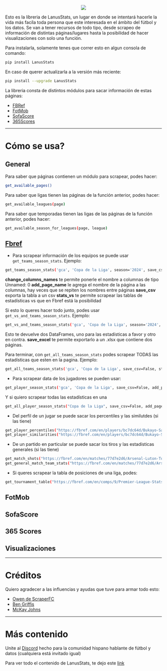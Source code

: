 <p align="center">
  <img src="https://raw.githubusercontent.com/federicorabanos/LanusStats/main/lanusstats-logo.png">
</p>

Esto es la líbreria de LanusStats, un lugar en donde se intentará hacerle la vida más facíla toda persona que este interesada en el ámbito del fútbol
y los datos. Se van a tener recursos de todo tipo, desde scrapeo de información de distintas páginas/lugares hasta la posibilidad de hacer visualizaciones
con solo una función.

Para instalarla, solamente tenes que correr esto en algun consola de comando:
```bash
pip install LanusStats
```
En caso de querer actualizarla a la versión más reciente:
```bash
pip install --upgrade LanusStats
```

La libreria consta de distintos módulos para sacar información de estas páginas:

* [FBRef](https://fbref.com/en/)
* [FotMob](https://www.fotmob.com/es)
* [SofaScore](https://sofascore.com/)
* [365Scores](https://www.365scores.com/es-mx/football)

---

# Cómo se usa?

## General

Para saber que páginas contienen un módulo para scrapear, podes hacer:
```bash
get_available_pages()
```
Para saber que ligas tienen las páginas de la función anterior, podes hacer:
```bash
get_available_leagues(page)
```
Para saber que temporadas tienen las ligas de las páginas de la función anterior, podes hacer:
```bash
get_available_season_for_leagues(page, league)
```

## [Fbref](https://github.com/federicorabanos/LanusStats/blob/main/LanusStats/fbref.py)

* Para scrapear información de los equipos se puede usar ```get_teams_season_stats```. Ejemplo:
```bash
get_teams_season_stats('gca', 'Copa de la Liga', season='2024', save_csv=False, stats_vs=False, change_columns_names=False, add_page_name=False)
```
**change_columns_names** te permite ponerle el nombre a columnas de tipo Unnamed: 0
**add_page_name** le agrega el nombre de la página a las columnas, hay veces que se repiten los nombres entre páginas
**save_csv** exporta la tabla a un csv
**stats_vs** te permite scrapear las tablas de estadísticas vs que en Fbref está la posibilidad

Si esto lo queres hacer todo junto, podes usar ```get_vs_and_teams_season_stats```. Ejemplo:
```bash
get_vs_and_teams_season_stats('gca', 'Copa de la Liga', season='2024', save_excel=False, stats_vs=False, change_columns_names=False, add_page_name=False)
```
Esto te devuelve dos DataFrames, uno para las estadísticas a favor y otro en contra.
**save_excel** te permite exportarlo a un .xlsx que contiene dos páginas.

Para terminar, con ```get_all_teams_season_stats``` podes scrapear TODAS las estadísticas que esten en la pagina. Ejemplo:
```bash
get_all_teams_season_stats('gca', 'Copa de la Liga', save_csv=False, stats_vs=False, change_columns_names=False, add_page_name=False)
```

* Para scrapear data de los jugadores se pueden usar:
```bash
get_player_season_stats('gca', 'Copa de la Liga', save_csv=False, add_page_name=False)
```
Y si quiero scrapear todas las estadísticas en una
```bash
get_all_player_season_stats("Copa de la Liga", save_csv=False, add_page_name=False)
```

* Del perfil de un jugar se puede sacar los percentiles y las similutdes (si las tiene)
```bash
get_player_percentiles("https://fbref.com/en/players/bc7dc64d/Bukayo-Saka")
get_player_similarities("https://fbref.com/en/players/bc7dc64d/Bukayo-Saka")
```

* De un partido en particular se puede sacar los tiros y las estadísticas generales (si las tiene)
```bash
get_match_shots("https://fbref.com/en/matches/77d7e2d6/Arsenal-Luton-Town-April-3-2024-Premier-League")
get_general_match_team_stats("https://fbref.com/en/matches/77d7e2d6/Arsenal-Luton-Town-April-3-2024-Premier-League")
```

* Si queres scrapear la tabla de posiciones de una liga, podes:
```bash
get_tournament_table("https://fbref.com/en/comps/9/Premier-League-Stats")
```

## FotMob

## SofaScore

## 365 Scores

## Visualizaciones

---

# Créditos

Quiero agradecer a las influencias y ayudas que tuve para armar todo esto:

* [Owen de ScraperFC](https://github.com/oseymour/ScraperFC)
* [Ben Griffis](https://github.com/griffisben/Soccer-Analyses)
* [McKay Johns](https://www.youtube.com/@McKayJohns)

---

# Más contenido

Unite al [Discord](https://discord.gg/3Nk7Pe6mb8) hecho para la comunidad hispano hablante de fútbol y datos (cualquiera está invitado igual)

Para ver todo el contenido de LanusStats, te dejo este [link](https://linktr.ee/lanusstats)
